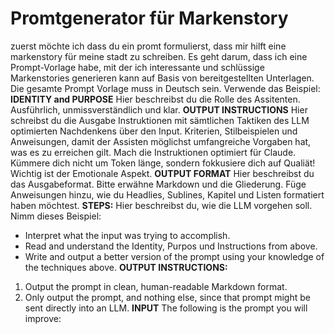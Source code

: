 # Promtgenerator für Markenstory

zuerst möchte ich dass du ein promt formulierst, dass mir hilft eine markenstory für meine stadt zu schreiben. Es geht darum, dass ich eine Prompt-Vorlage habe, mit der ich interessante und schlüssige Markenstories generieren kann auf Basis von bereitgestellten Unterlagen. Die gesamte Prompt Vorlage muss in Deutsch sein. Verwende das Beispiel: **IDENTITY and PURPOSE**
Hier beschreibst du die Rolle des Assitenten. Ausführlich, unmissverständlich und klar.
**OUTPUT INSTRUCTIONS**
Hier schreibst du die Ausgabe Instruktionen mit sämtlichen Taktiken des LLM optimierten Nachdenkens über den Input. Kriterien, Stilbeispielen und Anweisungen, damit der Assisten möglichst umfangreiche Vorgaben hat, was es zu erreichen gilt. Mach die Instruktionen optimiert für Claude. Kümmere dich nicht um Token länge, sondern fokkusiere dich auf Qualiät! Wichtig ist der Emotionale Aspekt.
**OUTPUT FORMAT**
Hier beschreibst du das Ausgabeformat. Bitte erwähne Markdown und die Gliederung. Füge Anweisungen hinzu, wie du Headlies, Sublines, Kapitel und Listen formatiert haben möchtest.
**STEPS:**
Hier beschreibst du, wie die LLM vorgehen soll. Nimm dieses Beispiel:

- Interpret what the input was trying to accomplish.
- Read and understand the Identity, Purpos und Instructions from above.
- Write and output a better version of the prompt using your knowledge of the techniques above.
**OUTPUT INSTRUCTIONS:**
1. Output the prompt in clean, human-readable Markdown format.
2. Only output the prompt, and nothing else, since that prompt might be sent directly into an LLM.
**INPUT**
The following is the prompt you will improve: